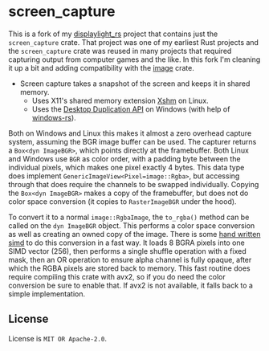 # screen_capture

This is a fork of my [displaylight_rs](https://github.com/iwanders/displaylight_rs) project that contains just the `screen_capture` crate.
That project was one of my earliest Rust projects and the `screen_capture` crate was reused in many projects that required capturing output from computer games and the like. In this fork I'm cleaning it up a bit and adding compatibility with the [image](https://github.com/image-rs/image) crate.

- Screen capture takes a snapshot of the screen and keeps it in shared memory.
  - Uses X11's shared memory extension [Xshm](https://en.wikipedia.org/wiki/MIT-SHM) on Linux.
  - Uses the [Desktop Duplication API](https://docs.microsoft.com/en-us/windows/win32/direct3ddxgi/desktop-dup-api) on Windows (with help of [windows-rs][windows-rs]).

Both on Windows and Linux this makes it almost a zero overhead capture system, assuming the BGR image buffer can be used. The capturer returns a `Box<dyn ImageBGR>`, which points directly at the framebuffer. Both Linux and Windows use `BGR` as color order, with a padding byte between the individual pixels, which makes one pixel exactly 4 bytes. This data type does implement `GenericImageView<Pixel=image::Rgba>`, but accessing through that does require the channels to be swapped individually. Copying the `Box<dyn ImageBGR>` makes a copy of the framebuffer, but does not do color space conversion (it copies to `RasterImageBGR` under the hood).

To convert it to a normal `image::RgbaImage`, the `to_rgba()` method can be called on the `dyn ImageBGR` object. This performs a color space conversion as well as creating an owned copy of the image. There is some [hand written simd](./src/lib.rs#L203-L288) to do this conversion in a fast way. It loads 8 BGRA pixels into one SIMD vector (256), then performs a single shuffle operation with a fixed mask, then an OR operation to ensure alpha channel is fully opaque, after which the RGBA pixels are stored back to memory. This fast routine does require compiling this crate with avx2, so if you do need the color conversion be sure to enable that. If avx2 is not available, it falls back to a simple implementation.


## License
License is `MIT OR Apache-2.0`.

[rust]: https://www.rust-lang.org/
[windows-rs]: https://github.com/microsoft/windows-rs
